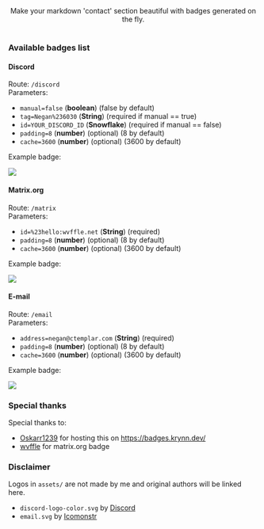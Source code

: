 <div align="center">
Make your markdown 'contact' section beautiful with badges generated on the fly.
</div>

#

### Available badges list

#### Discord
Route: `/discord`  
Parameters:
 - `manual=false` (**boolean**) (false by default)
 - `tag=Negan%236030` (**String**) (required if manual == true)
 - `id=YOUR_DISCORD_ID` (**Snowflake**) (required if manual == false)
 - `padding=8` (**number**) (optional) (8 by default)
 - `cache=3600` (**number**) (optional) (3600 by default)
  
Example badge:

<img src="https://badges.krynn.dev/discord?id=683285092336271364&padding=8">

#### Matrix.org
Route: `/matrix`  
Parameters:
 - `id=%23hello:wvffle.net` (**String**) (required)
 - `padding=8` (**number**) (optional) (8 by default)
 - `cache=3600` (**number**) (optional) (3600 by default)

Example badge:

<img src="https://badges.krynn.dev/matrix?id=%23hello:wvffle.net&padding=8">

#### E-mail

Route: `/email`  
Parameters:
 - `address=negan@ctemplar.com` (**String**) (required)
 - `padding=8` (**number**) (optional) (8 by default)
 - `cache=3600` (**number**) (optional) (3600 by default)

Example badge:

<img src="https://badges.krynn.dev/email?address=negan@ctemplar.com&padding=8">

### Special thanks

Special thanks to:
- [Oskarr1239](https://github.com/Oskarr1239) for hosting this on https://badges.krynn.dev/
- [wvffle](https://github.com/wvffle) for matrix.org badge

### Disclaimer
Logos in `assets/` are not made by me and original authors will be linked here.
- `discord-logo-color.svg` by [Discord](https://discord.com/branding)
- `email.svg` by [Icomonstr](https://iconmonstr.com/email-2-svg/)
